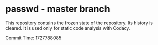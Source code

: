 # passwd - master branch

This repository contains the frozen state of the repository.
Its history is cleared. It is used only for static code
analysis with Codacy.

Commit Time: 1727788085